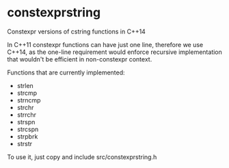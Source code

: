 # constexprstring
Constexpr versions of cstring functions in C++14

In C++11 constexpr functions can have just one line, therefore we use C++14, as the one-line requirement would enforce recursive implementation that wouldn't be efficient in non-constexpr context. 

Functions that are currently implemented:
- strlen
- strcmp
- strncmp
- strchr
- strrchr
- strspn
- strcspn
- strpbrk
- strstr

To use it, just copy and include src/constexprstring.h
